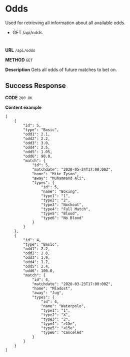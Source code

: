 # Odds

Used for retrieving all information about all available odds.

* GET /api/odds
#
**URL** ``` /api/odds ```

**METHOD** ``` GET ```

**Description** Gets all odds of future matches to bet on.

## Success Response

**CODE** ``` 200 OK ```

**Content example**
```
[
    {
        "id": 5,
        "type": "Basic",
        "odd1": 2.1,
        "odd2": 2.2,
        "odd3": 3.0,
        "odd4": 2.5,
        "odd5": 1.05,
        "odd6": 90.0,
        "match": {
            "id": 5,
            "matchdate": "2020-05-24T17:00:00Z",
            "home": "Mike Tyson",
            "away": "Muhammand Ali",
            "types": {
                "id": 5,
                "name": "Boxing",
                "type1": "1",
                "type2": "2",
                "type3": "Nockout",
                "type4": "Full Match",
                "type5": "Blood",
                "type6": "No Blood"
            }
        }
    },
    {
        "id": 4,
        "type": "Basic",
        "odd1": 2.2,
        "odd2": 2.0,
        "odd3": 1.9,
        "odd4": 1.7,
        "odd5": 2.4,
        "odd6": 100.0,
        "match": {
            "id": 4,
            "matchdate": "2020-03-23T17:00:00Z",
            "home": "Mladost",
            "away": "Jug",
            "types": {
                "id": 4,
                "name": "Waterpolo",
                "type1": "1",
                "type2": "X",
                "type3": "2",
                "type4": ">15e",
                "type5": "<15e",
                "type6": "Canceled"
            }
        }
    }
]
```